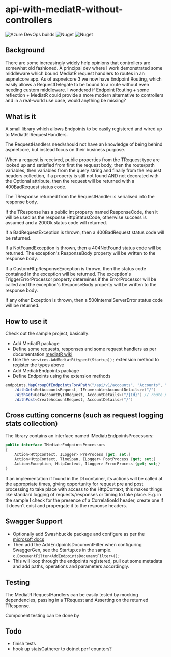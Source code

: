 # api-with-mediatR-without-controllers

![Azure DevOps builds](https://img.shields.io/azure-devops/build/andrewjpoole/3f0dab76-e404-4cbe-9466-d31ec413c2a6/8)
![Nuget](https://img.shields.io/nuget/v/AJP.MediatrEndpoints?label=nuget%20version)
![Nuget](https://img.shields.io/nuget/dt/AJP.MediatrEndpoints?label=nuget%20downloads)

## Background

There are some increasingly widely help opinions that controllers are somewhat old fashioned.
A principal dev where I work demonstrated some middleware which bound MediatR request handlers to routes in an aspnetcore app.
As of aspnetcore 3 we now have Endpoint Routing, which easily allows a RequestDelegate to be bound to a route without even needing custom middleware. 
I wondered if Endpoint Routing + some reflection + MediatR could provide a more modern alternative to controllers and in a real-world use case, would anything be missing?

## What is it

A small library which allows Endpoints to be easily registered and wired up to MediatR IRequestHandlers.

The RequestHandlers need/should not have an knowledge of being behind aspnetcore, but instead focus on their business purpose.

When a request is received, public properties from the TRequest type are looked up and satisfied from first the request body, then the route/path variables, 
then variables from the query string and finally from the request headers collection, if a property is still not found AND not decorated with the Optional attribute, 
then the request will be returned with a 400BadRequest status code.

The TResponse returned from the RequestHandler is serialised into the response body.

If the TResponse has a public int property named ResponseCode, then it will be used as the response HttpStatusCode, 
otherwise success is assumed and a 200Ok status code will returned.

If a BadRequestException is thrown, then a 400BadRequest status code will be returned.

If a NotFoundException is thrown, then a 404NotFound status code will be returned.
The exception's ResponseBody property will be written to the response body.

If a CustomHttpResponseException is thrown, then the status code contained in the exception will be returned. 
The exception's TriggerErrorProcessor property determines if the ErrorProcessor will be called and 
the exception's ResponseBody property will be written to the response body.

If any other Exception is thrown, then a 500InternalServerError status code will be returned.

## How to use it

Check out the sample project, basically:

* Add MediatR package 
* Define some requests, responses and some request handlers as per documentation [mediatR wiki](https://github.com/jbogard/MediatR/wiki)
* Use the `services.AddMediatR(typeof(Startup));` extension method to register the types above
* Add MediatrEndpoints package
* Define Endpoints using the extension methods
```c#
endpoints.MapGroupOfEndpointsForAPath("/api/v1/accounts", "Accounts", "everything to do with accounts")
    .WithGet<GetAccountsRequest, IEnumerable<AccountDetails>>("/")
    .WithGet<GetAccountByIdRequest, AccountDetails>("/{Id}") // route parameter name must match property on TRequest, including case!! otherwise swagger breaks
    .WithPost<CreateAccountRequest, AccountDetails>("/")
```

## Cross cutting concerns (such as request logging stats collection)

The library contains an interface named IMediatrEndpointsProcessors:
```c#
public interface IMediatrEndpointsProcessors
{
    Action<HttpContext, ILogger> PreProcess {get; set;}
    Action<HttpContext, TimeSpan, ILogger> PostProcess {get; set;}
    Action<Exception, HttpContext, ILogger> ErrorProcess {get; set;}
}
```
If an implementation if found in the DI container, its actions will be called at the appropriate times, 
giving opportunity for request pre and post processing to take place with access to the HttpContext, 
this makes things like standard logging of requests/responses or timing to take place. 
E.g. in the sample I check for the presence of a CorrelationId header, create one if it doesn't exist and propergate it to the response headers. 

## Swagger Support

* Optionally add Swashbuckle package and configure as per the [microsoft docs](https://docs.microsoft.com/en-us/aspnet/core/tutorials/getting-started-with-swashbuckle?view=aspnetcore-5.0&tabs=visual-studio)
* Then add the AddEndpointsDocumentFilter when configuring SwaggerGen, see the Startup.cs in the sample.
`c.DocumentFilter<AddEndpointsDocumentFilter>();`
* This will loop through the endpoints registered, pull out some metadata and add paths, operations and parameters accordingly.

## Testing

The MediatR RequestHandlers can be easily tested by mocking dependencies, passing in a TRequest and Asserting on the returned TResponse.

Component testing can be done by 

## Todo

* finish tests
* hook up statsGatherer to dotnet perf counters? 
